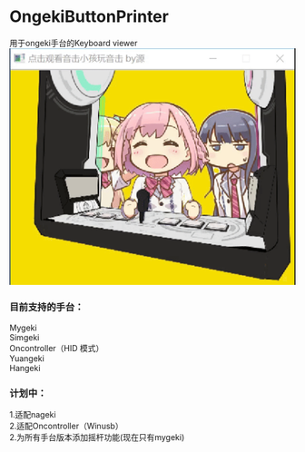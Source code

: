 # OngekiButtonPrinter
用于ongeki手台的Keyboard viewer  
![Assembly photo](pictures/picture1.gif)

### 目前支持的手台：
Mygeki  
Simgeki  
Oncontroller（HID 模式）  
Yuangeki  
Hangeki

### 计划中：
1.适配nageki  
2.适配Oncontroller（Winusb）  
2.为所有手台版本添加摇杆功能(现在只有mygeki)

